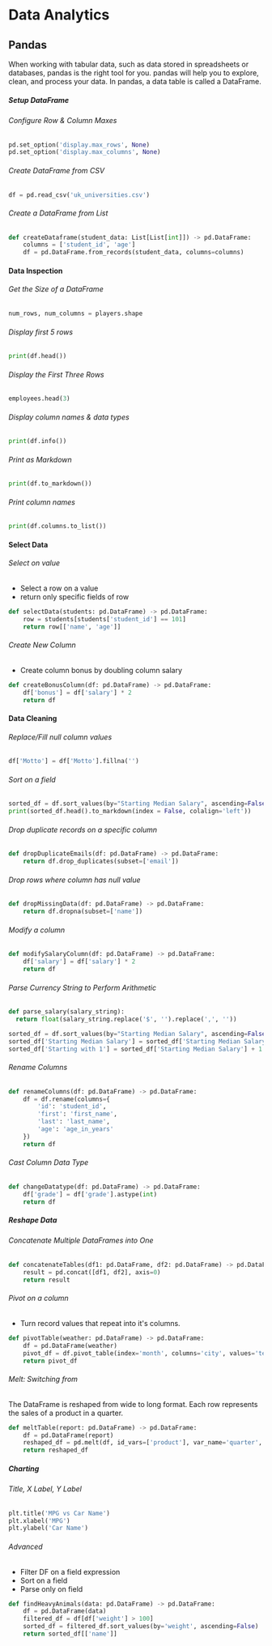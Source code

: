 # Data Analytics

## Pandas

When working with tabular data, such as data stored in spreadsheets or databases, pandas is the right tool for you. pandas will help you to explore, clean, and process your data. In pandas, a data table is called a DataFrame.

##### Setup DataFrame

###### Configure Row & Column Maxes

```python
pd.set_option('display.max_rows', None)
pd.set_option('display.max_columns', None)
```

###### Create DataFrame from CSV

```python
df = pd.read_csv('uk_universities.csv')
```

###### Create a DataFrame from List

```python
def createDataframe(student_data: List[List[int]]) -> pd.DataFrame:
    columns = ['student_id', 'age']
    df = pd.DataFrame.from_records(student_data, columns=columns)
```

#### Data Inspection

###### Get the Size of a DataFrame

```python
num_rows, num_columns = players.shape
```

###### Display first 5 rows

```python
print(df.head())
```

###### Display the First Three Rows

```python
employees.head(3)
```

###### Display column names & data types

```python
print(df.info())
```

###### Print as Markdown

```python
print(df.to_markdown())
```

###### Print column names

```python
print(df.columns.to_list())
```

#### Select Data

###### Select on value

- Select a row on a value
- return only specific fields of row

```python
def selectData(students: pd.DataFrame) -> pd.DataFrame:
    row = students[students['student_id'] == 101]
    return row[['name', 'age']]
```

###### Create New Column

- Create column bonus by doubling column salary

```python
def createBonusColumn(df: pd.DataFrame) -> pd.DataFrame:
    df['bonus'] = df['salary'] * 2
    return df
```

#### Data Cleaning

###### Replace/Fill null column values

```python
df['Motto'] = df['Motto'].fillna('')
```

###### Sort on a field

```python
sorted_df = df.sort_values(by="Starting Median Salary", ascending=False)
print(sorted_df.head().to_markdown(index = False, colalign='left'))
```

###### Drop duplicate records on a specific column

```python
def dropDuplicateEmails(df: pd.DataFrame) -> pd.DataFrame:
    return df.drop_duplicates(subset=['email'])
```

###### Drop rows where column has null value

```python
def dropMissingData(df: pd.DataFrame) -> pd.DataFrame:
    return df.dropna(subset=['name'])
```

###### Modify a column

```python
def modifySalaryColumn(df: pd.DataFrame) -> pd.DataFrame:
    df['salary'] = df['salary'] * 2
    return df
```

###### Parse Currency String to Perform Arithmetic

```python
def parse_salary(salary_string):
  return float(salary_string.replace('$', '').replace(',', ''))

sorted_df = df.sort_values(by="Starting Median Salary", ascending=False)
sorted_df['Starting Median Salary'] = sorted_df['Starting Median Salary'].apply(parse_salary)
sorted_df['Starting with 1'] = sorted_df['Starting Median Salary'] + 1
```

###### Rename Columns

```python
def renameColumns(df: pd.DataFrame) -> pd.DataFrame:
    df = df.rename(columns={
        'id': 'student_id',
        'first': 'first_name',
        'last': 'last_name',
        'age': 'age_in_years'
    })
    return df
```

###### Cast Column Data Type

```python
def changeDatatype(df: pd.DataFrame) -> pd.DataFrame:
    df['grade'] = df['grade'].astype(int)
    return df
```

##### Reshape Data

###### Concatenate Multiple DataFrames into One

```python
def concatenateTables(df1: pd.DataFrame, df2: pd.DataFrame) -> pd.DataFrame:
    result = pd.concat([df1, df2], axis=0)
    return result
```

###### Pivot on a column

- Turn record values that repeat into it's columns.

```python
def pivotTable(weather: pd.DataFrame) -> pd.DataFrame:
    df = pd.DataFrame(weather)
    pivot_df = df.pivot_table(index='month', columns='city', values='temperature', aggfunc='first')
    return pivot_df
```

###### Melt: Switching from

The DataFrame is reshaped from wide to long format. Each row represents the sales of a product in a quarter.

```python
def meltTable(report: pd.DataFrame) -> pd.DataFrame:
    df = pd.DataFrame(report)
    reshaped_df = pd.melt(df, id_vars=['product'], var_name='quarter', value_name='sales')
    return reshaped_df
```

##### Charting

###### Title, X Label, Y Label

```python
plt.title('MPG vs Car Name')
plt.xlabel('MPG')
plt.ylabel('Car Name')
```

###### Advanced

- Filter DF on a field expression
- Sort on a field
- Parse only on field

```python
def findHeavyAnimals(data: pd.DataFrame) -> pd.DataFrame:
    df = pd.DataFrame(data)
    filtered_df = df[df['weight'] > 100]
    sorted_df = filtered_df.sort_values(by='weight', ascending=False)
    return sorted_df[['name']]
```
